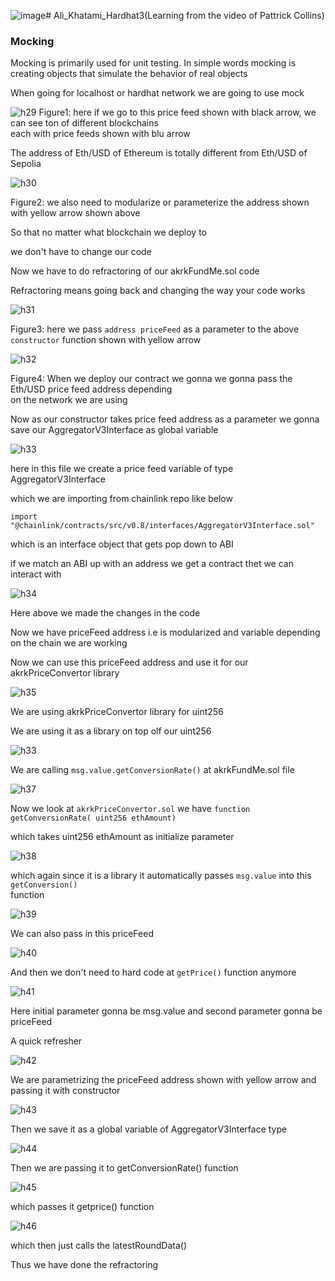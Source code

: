 ![image](https://github.com/C191068/Ali_Khatami_Hardhat3/assets/89090776/0ee53c7a-c9b1-4559-9ff2-74a207814039)# Ali_Khatami_Hardhat3(Learning from the video of Pattrick Collins)
### Mocking

Mocking is primarily used for unit testing. In simple words mocking is creating objects that simulate the behavior of real objects <br>

When going for localhost or hardhat network we are going to use mock <br>

![h29](https://github.com/C191068/Ali_Khatami_Hardhat3/assets/89090776/17478dc9-5307-4399-9e42-621d0c105a98)
Figure1: here if we go to this price feed shown with black arrow, we can see ton of different blockchains <br>
each with price feeds shown with blu arrow <br>

The address of Eth/USD of Ethereum is totally different from Eth/USD of Sepolia <br>

![h30](https://github.com/C191068/Ali_Khatami_Hardhat3/assets/89090776/f73ec364-337f-4eb1-8439-2fa67987359f)

Figure2: we also need to modularize or parameterize the address shown with yellow arrow shown above <br>

So that no matter what blockchain we deploy to <br>

we don't have to change our code <br>

Now we have to do refractoring of our akrkFundMe.sol code <br>

Refractoring means going back and changing the way your code works <br>

![h31](https://github.com/C191068/Ali_Khatami_Hardhat3/assets/89090776/a4444205-9dfd-408b-8f3c-610c302f3eff)

Figure3: here we pass ```address priceFeed``` as a parameter to the above ```constructor``` function shown with yellow arrow<br>


![h32](https://github.com/C191068/Ali_Khatami_Hardhat3/assets/89090776/3183e294-ba6e-4302-9ba5-c872d2526095)

Figure4: When we deploy our contract we gonna we gonna pass the Eth/USD price feed address depending <br>
on the network we are using <br>

Now as our constructor takes price feed address as a parameter we gonna save our AggregatorV3Interface as global variable <br>


![h33](https://github.com/C191068/Ali_Khatami_Hardhat3/assets/89090776/2d876b1b-dcbf-4b5c-90f8-cd8dd67821e9)

here in this file we create a price feed variable of type AggregatorV3Interface <br>

which we are importing from chainlink repo like below <br>

```import "@chainlink/contracts/src/v0.8/interfaces/AggregatorV3Interface.sol"``` <br>

which is an interface object that gets pop down to ABI <br>

if we match an ABI up with an address we get a contract thet we can interact with <br>

![h34](https://github.com/C191068/Ali_Khatami_Hardhat3/assets/89090776/a62db684-c999-4605-890b-10e255c2d546)

Here above we made the changes in the code <br>

Now we have priceFeed address i.e is modularized and variable depending on the chain we are working <br>

Now we can use this priceFeed address and use it for our akrkPriceConvertor library <br>

![h35](https://github.com/C191068/Ali_Khatami_Hardhat3/assets/89090776/d118e2bb-969e-4760-b1ed-ef0e32295987)

We are using akrkPriceConvertor library for uint256 <br>

We are using it as a library on top olf our uint256 <br>

![h33](https://github.com/C191068/Ali_Khatami_Hardhat3/assets/89090776/f41a453e-b027-4590-9a6a-7c8a3718bfd7)

We are calling ```msg.value.getConversionRate()``` at akrkFundMe.sol file <br>

![h37](https://github.com/C191068/Ali_Khatami_Hardhat3/assets/89090776/8f76a7c2-9923-4abe-afc8-eaee0d868b58)

Now we look at ```akrkPriceConvertor.sol``` we have ```function getConversionRate( uint256 ethAmount)```  <br>

which takes uint256 ethAmount as initialize parameter <br>

![h38](https://github.com/C191068/Ali_Khatami_Hardhat3/assets/89090776/4f9f1dad-a5fe-41dc-a4b7-f253740f7a34)


which again since it is a library it automatically passes ```msg.value``` into this ```getConversion()``` <br>
function <br>


![h39](https://github.com/C191068/Ali_Khatami_Hardhat3/assets/89090776/7cf9d455-122e-452c-8b3b-60091ed0be7b)

We can also pass in this priceFeed <br>

![h40](https://github.com/C191068/Ali_Khatami_Hardhat3/assets/89090776/4dd76241-b582-4d86-a9b3-0bce8fffa07a)

And then we don't need to hard code at ```getPrice()``` function anymore <br>

![h41](https://github.com/C191068/Ali_Khatami_Hardhat3/assets/89090776/a43e635a-309f-4623-8304-000485532e28)

Here initial parameter gonna be msg.value and second parameter gonna be priceFeed <br>


A quick refresher <br>

![h42](https://github.com/C191068/Ali_Khatami_Hardhat3/assets/89090776/2bc9ba5b-22a1-4402-b204-ba5062dfee5d)

We are parametrizing the priceFeed address shown with yellow arrow and passing it with constructor <br>

![h43](https://github.com/C191068/Ali_Khatami_Hardhat3/assets/89090776/408b500e-0e30-44d1-a69f-1c94b4c601da)

Then we save it as a global variable of AggregatorV3Interface type <br>

![h44](https://github.com/C191068/Ali_Khatami_Hardhat3/assets/89090776/00a7a1c0-dedf-41e8-9c2e-9ce9abfcc7f4)

Then we are passing it to getConversionRate() function <br>

![h45](https://github.com/C191068/Ali_Khatami_Hardhat3/assets/89090776/1d346647-323e-4045-ab6e-98c9b8c3dced)

which passes it getprice() function <br>

![h46](https://github.com/C191068/Ali_Khatami_Hardhat3/assets/89090776/b07ab90a-d9b3-4438-b51b-27b8ce607c84)

which then just calls the latestRoundData() <br>

Thus we have done the refractoring <br>


